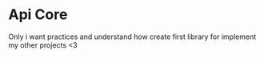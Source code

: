 # Api Core

Only i want practices and understand how create first library for implement my other projects <3
